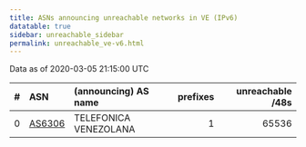 ```yaml
---
title: ASNs announcing unreachable networks in VE (IPv6)
datatable: true
sidebar: unreachable_sidebar
permalink: unreachable_ve-v6.html
---
```


Data as of 2020-03-05 21:15:00 UTC


<div class="datatable-begin"></div>

|   # | ASN                                  | (announcing) AS name   |   prefixes |   unreachable /48s |
|----:|:-------------------------------------|:-----------------------|-----------:|-------------------:|
|   0 | [AS6306](unreachable_AS6306-v6.html) | TELEFONICA VENEZOLANA  |          1 |              65536 |

<div class="datatable-end"></div>